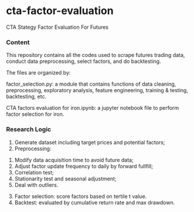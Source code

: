 # cta-factor-evaluation

CTA Stategy Factor Evaluation For Futures


### Content

This repository contains all the codes used to scrape futures trading data, conduct data preprocessing, select factors, and do backtesting.

The files are organized by:

factor_selection.py: a module that contains functions of data cleaning, preprocessing, exploratory analysis, feature engineering, training & testing, backtesting, etc.

CTA factors evaluation for iron.ipynb: a jupyter notebook file to perform factor selection for iron.


### Research Logic

1. Generate dataset including target prices and potential factors;
2. Preprocessing: 
  1) Modify data acquisition time to avoid future data; 
  2) Adjust factor update frequency to daily by forward fullfill;
  3) Correlation test;
  4) Stationarity test and seasonal adjustment;
  5) Deal with outliers.
3. Factor selection: score factors based on tertile t value.
4. Backtest: evaluated by cumulative return rate and max drawdown.
